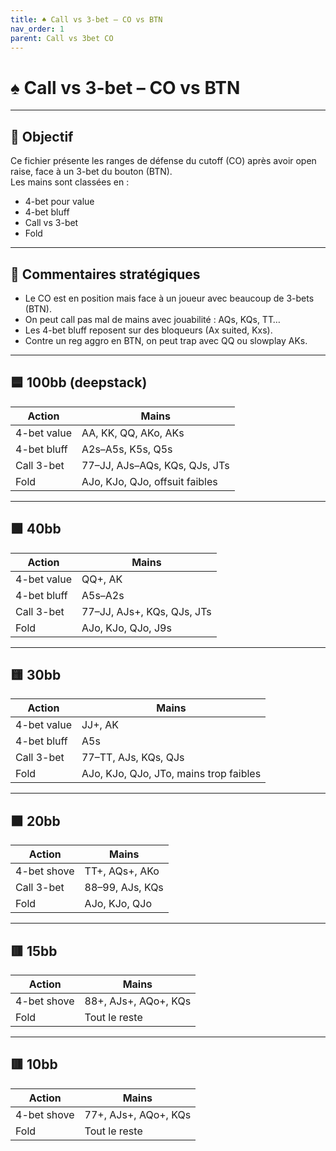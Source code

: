 ```yaml
---
title: ♠️ Call vs 3-bet – CO vs BTN
nav_order: 1
parent: Call vs 3bet CO
---
```


# ♠️ Call vs 3-bet – CO vs BTN

---

## 🎯 Objectif

Ce fichier présente les ranges de défense du cutoff (CO) après avoir open raise, face à un 3-bet du bouton (BTN).  
Les mains sont classées en :

- 4-bet pour value
- 4-bet bluff
- Call vs 3-bet
- Fold

---

## 🧠 Commentaires stratégiques

- Le CO est en position mais face à un joueur avec beaucoup de 3-bets (BTN).
- On peut call pas mal de mains avec jouabilité : AQs, KQs, TT…
- Les 4-bet bluff reposent sur des bloqueurs (Ax suited, Kxs).
- Contre un reg aggro en BTN, on peut trap avec QQ ou slowplay AKs.

---

## 🟦 100bb (deepstack)

| Action         | Mains                                               |
|----------------|------------------------------------------------------|
| 4-bet value    | AA, KK, QQ, AKo, AKs                                 |
| 4-bet bluff    | A2s–A5s, K5s, Q5s                                    |
| Call 3-bet     | 77–JJ, AJs–AQs, KQs, QJs, JTs                        |
| Fold           | AJo, KJo, QJo, offsuit faibles                      |

---

## 🟩 40bb

| Action         | Mains                                               |
|----------------|------------------------------------------------------|
| 4-bet value    | QQ+, AK                                              |
| 4-bet bluff    | A5s–A2s                                              |
| Call 3-bet     | 77–JJ, AJs+, KQs, QJs, JTs                           |
| Fold           | AJo, KJo, QJo, J9s                                   |

---

## 🟨 30bb

| Action         | Mains                                               |
|----------------|------------------------------------------------------|
| 4-bet value    | JJ+, AK                                              |
| 4-bet bluff    | A5s                                                  |
| Call 3-bet     | 77–TT, AJs, KQs, QJs                                 |
| Fold           | AJo, KJo, QJo, JTo, mains trop faibles              |

---

## 🟧 20bb

| Action         | Mains                               |
|----------------|--------------------------------------|
| 4-bet shove    | TT+, AQs+, AKo                      |
| Call 3-bet     | 88–99, AJs, KQs                     |
| Fold           | AJo, KJo, QJo                       |

---

## 🟥 15bb

| Action         | Mains                               |
|----------------|--------------------------------------|
| 4-bet shove    | 88+, AJs+, AQo+, KQs                |
| Fold           | Tout le reste                       |

---

## 🟥 10bb

| Action         | Mains                               |
|----------------|--------------------------------------|
| 4-bet shove    | 77+, AJs+, AQo+, KQs                |
| Fold           | Tout le reste                       |
